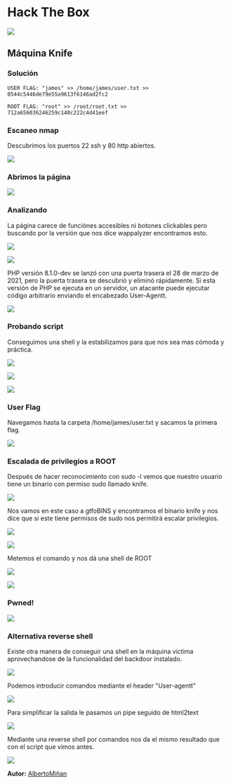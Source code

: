# Hack The Box
    
  

  ![](https://github.com/albertominan/Hacking/blob/f63690c6aef5ced0b87134b8e856197a3477d8aa/HackTheBox/Knife/Fotos/knife.png)
  
  
## Máquina Knife

  



### Solución
    
    USER FLAG: "james" >> /home/james/user.txt >> 0544c5446de79e55a9613f6146ad2fc2
    
    ROOT FLAG: "root" >> /root/root.txt >> 712a656036246259c140c222c4d41eef
    
  
  
### Escaneo nmap

Descubrimos los puertos 22 ssh y 80 http abiertos.

![](https://github.com/albertominan/Hacking/blob/50af74c925922445de40a7ba068491470ae57ee5/HackTheBox/Knife/Fotos/nmap.png)

### Abrimos la página

![](https://github.com/albertominan/Hacking/blob/50af74c925922445de40a7ba068491470ae57ee5/HackTheBox/Knife/Fotos/web.png)

### Analizando

La página carece de funciónes accesibles ni botones clickables pero buscando por la versión que nos dice wappalyzer encontramos esto.

![](https://github.com/albertominan/Hacking/blob/50af74c925922445de40a7ba068491470ae57ee5/HackTheBox/Knife/Fotos/php.png)

![](https://github.com/albertominan/Hacking/blob/50af74c925922445de40a7ba068491470ae57ee5/HackTheBox/Knife/Fotos/script.png)

PHP versión 8.1.0-dev se lanzó con una puerta trasera el 28 de marzo de 2021, pero la puerta trasera se descubrió y eliminó rápidamente. 
Si esta versión de PHP se ejecuta en un servidor, un atacante puede ejecutar código arbitrario enviando el encabezado User-Agentt. 

![](https://github.com/albertominan/Hacking/blob/50af74c925922445de40a7ba068491470ae57ee5/HackTheBox/Knife/Fotos/script1.png)

### Probando script

Conseguimos una shell y la estabilizamos para que nos sea mas cómoda y práctica.

![](https://github.com/albertominan/Hacking/blob/50af74c925922445de40a7ba068491470ae57ee5/HackTheBox/Knife/Fotos/reverse-shell.png)

![](https://github.com/albertominan/Hacking/blob/50af74c925922445de40a7ba068491470ae57ee5/HackTheBox/Knife/Fotos/estabilizacionshell.png)

![](https://github.com/albertominan/Hacking/blob/50af74c925922445de40a7ba068491470ae57ee5/HackTheBox/Knife/Fotos/estabilizacionshell1.png)

### User Flag

Navegamos hasta la carpeta /home/james/user.txt y sacamos la primera flag.

![](https://github.com/albertominan/Hacking/blob/50af74c925922445de40a7ba068491470ae57ee5/HackTheBox/Knife/Fotos/userflag.png)

### Escalada de privilegios a ROOT

Después de hacer reconocimiento con sudo -l vemos que nuestro usuario tiene un binario con permiso sudo llamado knife.

![](https://github.com/albertominan/Hacking/blob/50af74c925922445de40a7ba068491470ae57ee5/HackTheBox/Knife/Fotos/sudo-l.png)

Nos vamos en este caso a gtfoBINS y encontramos el binario knife y nos dice que si este tiene permisos de sudo nos permitirá escalar privilegios.

![](https://github.com/albertominan/Hacking/blob/50af74c925922445de40a7ba068491470ae57ee5/HackTheBox/Knife/Fotos/gtfo.png)

![](https://github.com/albertominan/Hacking/blob/50af74c925922445de40a7ba068491470ae57ee5/HackTheBox/Knife/Fotos/gtfo1.png)

Metemos el comando y nos dá una shell de ROOT

![](https://github.com/albertominan/Hacking/blob/50af74c925922445de40a7ba068491470ae57ee5/HackTheBox/Knife/Fotos/root.png)

![](https://github.com/albertominan/Hacking/blob/50af74c925922445de40a7ba068491470ae57ee5/HackTheBox/Knife/Fotos/rootflag.png)

### Pwned!

![](https://github.com/albertominan/Hacking/blob/3db87a840a24e1a3cb94fabc985f04a246d37b69/HackTheBox/Knife/Fotos/pwned1.png)


### Alternativa reverse shell

Existe otra manera de conseguir una shell en la máquina victima aprovechandose de la funcionalidad del backdoor instalado.

![](https://github.com/albertominan/Hacking/blob/3db87a840a24e1a3cb94fabc985f04a246d37b69/HackTheBox/Knife/Fotos/curl.png)

Podemos introducir comandos mediante el header "User-agentt"

![](https://github.com/albertominan/Hacking/blob/3db87a840a24e1a3cb94fabc985f04a246d37b69/HackTheBox/Knife/Fotos/curl1.png)

Para simplificar la salida le pasamos un pipe seguido de html2text

![](https://github.com/albertominan/Hacking/blob/3db87a840a24e1a3cb94fabc985f04a246d37b69/HackTheBox/Knife/Fotos/curl2.png)

Mediante una reverse shell por comandos nos da el mismo resultado que con el script que vimos antes.

![](https://github.com/albertominan/Hacking/blob/3db87a840a24e1a3cb94fabc985f04a246d37b69/HackTheBox/Knife/Fotos/reverse-shell1.png)


**Autor:** [AlbertoMiñan](https://github.com/albertominan)
